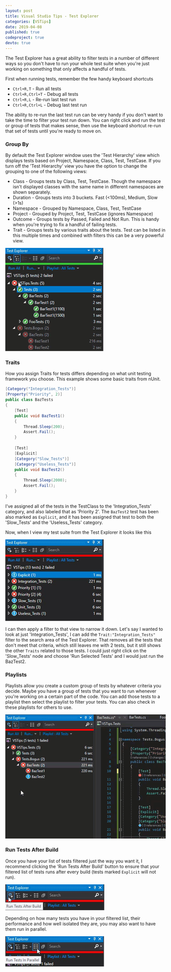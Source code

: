 ```yaml
---
layout: post
title: Visual Studio Tips - Test Explorer
categories: [VSTips]
date: 2019-04-08
published: true
codeproject: true
devto: true
---
```


The Test Explorer has a great ability to filter tests in a number of different ways so you don't have to run your whole test suite when you're just working on something that only affects a handful of tests.

<!--more-->

First when running tests, remember the few handy keyboard shortcuts
- `Ctrl+R,T` - Run all tests
- `Ctrl+R,Ctrl+T` - Debug all tests
- `Ctrl+R,L` - Re-run last test run
- `Ctrl+R,Ctrl+L` - Debug last test run
 
The ability to re-run the last test run can be very handy if you don't want to take the time to filter your test run down. You can right click and run the test or group of tests that makes sense, then use the keyboard shortcut re-run that set of tests until you're ready to move on.

### Group By

By default the Test Explorer window uses the 'Test Hierarchy' view which displays tests based on Project, Namespace, Class, Test, TestCase. If you turn off the 'Test Hierarchy' view you have the option to change the grouping to one of the following views:
- Class - Groups tests by Class, Test, TestCase. Though the namespace isn't displayed classes with the same name in different namespaces are shown separately.
- Duration - Groups tests into 3 buckets. Fast (<100ms), Medium, Slow (>1s)
- Namespace - Grouped by Namespace, Class, Test, TestCase
- Project - Grouped by Project, Test, TestCase (ignores Namespace)
- Outcome - Groups tests by Passed, Failed and Not Run. This is handy when you're trying to fix a handful of failing tests.
- Trait - Groups tests by various traits about the tests. Test can be listed in this multiple times and combined with filters this can be a very powerful view.

![alt text](/img/2019/TestExplorerGroups.gif "Animation of selecting various group by options")

### Traits

How you assign Traits for tests differs depending on what unit testing framework you choose. This example shows some basic traits from nUnit. 

~~~csharp
[Category("Integration_Tests")]
[Property("Priority", 2)]
public class BazTests
{
    [Test]
    public void BazTest1()
    {
        Thread.Sleep(200);
        Assert.Fail();
    }

    [Test]
    [Explicit]
    [Category("Slow_Tests")]
    [Category("Useless_Tests")]
    public void BazTest2()
    {
        Thread.Sleep(2000);
        Assert.Fail();
    }
}
~~~

I've assigned all of the tests in the TestClass to the 'Integration_Tests' category, and also labeled that as 'Priority 2'. The `BazTest2` test has been also marked as `Explicit`, and it has been assigned that test to both the 'Slow_Tests' and the 'Useless_Tests' category. 

Now, when I view my test suite from the Test Explorer it looks like this

![alt text](/img/2019/TestExploreTraits.jpg "Tests grouped by Traits")

I can then apply a filter to that view to narrow it down. Let's say I wanted to look at just 'Integration_Tests', I can add the `Trait:"Integration_Tests"` filter to the search area of the Test Explorer. That removes all the tests that don't meet that criteria, which still leaves me with 2 tests, but it still shows the other `Traits` related to those tests. I could just right click on the 'Slow_Tests' node and choose 'Run Selected Tests' and I would just run the BazTest2.

### Playlists

Playlists allow you create a custom group of tests by whatever criteria you decide. Maybe you have a group of tests that you want to run whenever you're working on a certain part of the code. You can add those tests to a playlist then select the playlist to filter your tests. You can also check in these playlists for others to use.

![alt text](/img/2019/TestExplorerPlaylist.gif "Animation of adding tests to a playlist")

### Run Tests After Build

Once you have your list of tests filtered just the way you want it, I recommend clicking the 'Run Tests After Build' button to ensure that your filtered list of tests runs after every build (tests marked `Explicit` will not run). 

![alt text](/img/2019/TestExplorerRunOnBuild.jpg "Run on build button")

Depending on how many tests you have in your filtered list, their performance and how well isolated they are, you may also want to have them run in parallel.

![alt text](/img/2019/TestExplorerRunParallel.jpg "Run Parallel button")
